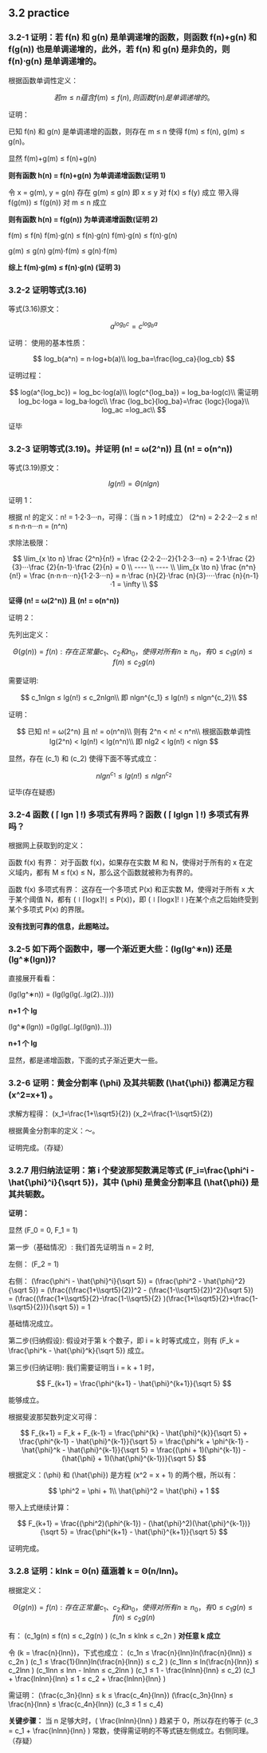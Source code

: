 ## 3.2 practice

### 3.2-1 证明：若 f(n) 和 g(n) 是单调递增的函数，则函数 f(n)+g(n) 和 f(g(n)) 也是单调递增的，此外，若 f(n) 和 g(n) 是非负的，则 f(n)⋅g(n) 是单调递增的。

根据函数单调性定义：

$$
若 m \leq n 蕴含 f(m) \leq f(n),则函数 f(n) 是单调递增的。
$$

证明：

已知 f(n) 和 g(n) 是单调递增的函数，则存在 m ≤ n 使得 f(m) ≤ f(n), g(m) ≤ g(n)。

显然 f(m)+g(m) ≤ f(n)+g(n)

**则有函数 h(n) = f(n)+g(n) 为单调递增函数(证明 1)**

令 x = g(m), y = g(n)
存在 g(m) ≤ g(n) 即 x ≤ y
对 f(x) ≤ f(y) 成立
带入得
f(g(m)) ≤ f(g(n)) 对 m ≤ n 成立

**则有函数 h(n) = f(g(n)) 为单调递增函数(证明 2)**

f(m) ≤ f(n)
f(m)⋅g(n) ≤ f(n)⋅g(n)
f(m)⋅g(n) ≤ f(n)⋅g(n)

g(m) ≤ g(n)
g(m)⋅f(m) ≤ g(n)⋅f(m)

**综上 f(m)⋅g(m) ≤ f(n)⋅g(n) (证明 3)**

### 3.2-2 证明等式(3.16)

等式(3.16)原文：

$$
a^{log_bc} = c^{log_ba}
$$

证明：
使用的基本性质：

$$
log_b(a^n) = n⋅log+b(a)\\
log_ba=\frac{log_ca}{log_cb}
$$

证明过程：

$$
log(a^{log_bc}) = log_bc⋅log(a)\\
log(c^{log_ba}) = log_ba⋅log(c)\\
需证明 log_bc⋅loga = log_ba⋅logc\\
\frac {log_bc}{log_ba}=\frac {logc}{loga}\\
log_ac =log_ac\\
$$

证毕

### 3.2-3 证明等式(3.19)。并证明 \(n! = ω(2^n)\) 且 \(n! = ο(n^n)\)

等式(3.19)原文：

$$
lg(n!) = Θ(nlgn)
$$

证明 1：

根据 n! 的定义：n! = 1⋅2⋅3⋅⋅⋅n，可得：（当 n > 1 时成立）
\(2^n\) = 2⋅2⋅2⋅⋅⋅2 ≤ n! ≤ n⋅n⋅n⋅⋅⋅n = \(n^n\)

求除法极限：

$$
\lim_{x \to n} \frac {2^n}{n!} = \frac {2⋅2⋅2⋅⋅⋅2}{1⋅2⋅3⋅⋅⋅n} = 2⋅1⋅\frac {2}{3}⋅⋅⋅\frac {2}{n-1}⋅\frac {2}{n}  = 0 \\
---- \\
---- \\
\lim_{x \to n} \frac {n^n}{n!} = \frac {n⋅n⋅n⋅⋅⋅n}{1⋅2⋅3⋅⋅⋅n} = n⋅\frac {n}{2}⋅\frac {n}{3}⋅⋅⋅⋅\frac {n}{n-1}⋅1  = \infty \\
$$

**证得 \(n! = ω(2^n)\) 且 \(n! = ο(n^n)\)**

证明 2：

先列出定义：

$$
Θ(g(n))={f(n):存在正常量 c_1、c_2 和 n_0，使得对所有 n \geq n_0，有 0 \leq c_1g(n) \leq f(n) \leq c_2g(n)}
$$

需要证明:

$$
c_1nlgn ≤ lg(n!) ≤ c_2nlgn\\
即 nlgn^{c_1} ≤ lg(n!) ≤ nlgn^{c_2}\\
$$

证明：

$$
已知 n! = ω(2^n) 且 n! = ο(n^n)\\
则有 2^n < n! < n^n\\
根据函数单调性 lg(2^n) < lg(n!) < lg(n^n)\\
即 nlg2 < lg(n!) < nlgn
$$

显然，存在 \(c_1\) 和 \(c_2\) 使得下面不等式成立：

$$
nlgn^{c_1} ≤ lg(n!) ≤ nlgn^{c_2}
$$

证毕(存在疑惑)

### 3.2-4 函数 \( ⌈ lgn ⌉ !\) 多项式有界吗？函数 \( ⌈ lglgn ⌉ !\) 多项式有界吗？

根据网上获取到的定义：

函数 f(x) 有界：
对于函数 f(x)，如果存在实数 M 和 N，使得对于所有的 x 在定义域内，都有 M ≤ f(x) ≤ N，那么这个函数就被称为有界的。

函数 f(x) 多项式有界：
这存在一个多项式 P(x) 和正实数 M，使得对于所有 x 大于某个阈值 N，都有 \(∣⌈logx⌉!∣ ≤ P(x)\)，即 \(∣⌈logx⌉!∣\)在某个点之后始终受到某个多项式 P(x) 的界限。

**没有找到可靠的信息，此题略过。**

### 3.2-5 如下两个函数中，哪一个渐近更大些：\(lg(lg^∗n)\) 还是 \(lg^∗(lgn)\)?

直接展开看看：

\(lg(lg^∗n)\)
= \(lg(lg(lg(..lg(2)..)))\)

**n+1 个 lg**

\(lg^∗(lgn)\)
=\(lg(lg(..lg((lgn))..))\)

**n+1 个 lg**

显然，都是递增函数，下面的式子渐近更大一些。

### 3.2-6 证明：黄金分割率 \(\phi\) 及其共轭数 \(\hat{\phi}\) 都满足方程 \(x^2=x+1\) 。

求解方程得：
\(x_1=\frac{1+\\\sqrt5}{2}\)
\(x_2=\frac{1-\\\sqrt5}{2}\)

根据黄金分割率的定义：～。

证明完成。（存疑）

### 3.2.7 用归纳法证明：第 i 个斐波那契数满足等式 \(F_i=\frac{\phi^i - \hat{\phi}^i}{\sqrt 5}\)，其中 \(\phi\) 是黄金分割率且 \(\hat{\phi}\) 是其共轭数。

**证明：**

显然 \(F_0 = 0, F_1 = 1\)

第一步（基础情况）:
我们首先证明当 n = 2 时,

左侧：
\(F_2 = 1\)

右侧：
\(\frac{\phi^i - \hat{\phi}^i}{\sqrt 5}\)
= \(\frac{\phi^2 - \hat{\phi}^2}{\sqrt 5}\)
= \(\frac{(\frac{1+\\\sqrt5}{2})^2 - (\frac{1-\\\sqrt5}{2})^2}{\sqrt 5}\)
= \(\frac{(\frac{1+\\\sqrt5}{2}-\frac{1-\\\sqrt5}{2} )(\frac{1+\\\sqrt5}{2}+\frac{1-\\\sqrt5}{2})}{\sqrt 5}\)
= 1

基础情况成立。

第二步(归纳假设):
假设对于第 k 个数子，即 i = k 时等式成立，则有 \(F_k = \frac{\phi^k - \hat{\phi}^k}{\sqrt 5}\) 成立。

第三步(归纳证明):
我们需要证明当 i = k + 1 时，

$$
F_{k+1} = \frac{\phi^{k+1} - \hat{\phi}^{k+1}}{\sqrt 5}
$$

能够成立。

根据斐波那契数列定义可得：

$$
F_{k+1} = F_k + F_{k-1} = \frac{\phi^{k} - \hat{\phi}^{k}}{\sqrt 5} + \frac{\phi^{k-1} - \hat{\phi}^{k-1}}{\sqrt 5} = \frac{\phi^k + \phi^{k-1} - \hat{\phi}^k - \hat{\phi}^{k-1}}{\sqrt 5} = \frac{(\phi + 1)(\phi^{k-1}) - (\hat{\phi} + 1)(\hat{\phi}^{k-1})}{\sqrt 5}
$$

根据定义：\(\phi\) 和 \(\hat{\phi}\) 是方程 \(x^2 = x + 1\) 的两个根，所以有：

$$
\phi^2 = \phi + 1\\
\hat{\phi}^2 = \hat{\phi} + 1
$$

带入上式继续计算：

$$
F_{k+1} = \frac{(\phi^2)(\phi^{k-1}) - (\hat{\phi}^2)(\hat{\phi}^{k-1})}{\sqrt 5} = \frac{\phi^{k+1} - \hat{\phi}^{k+1}}{\sqrt 5}
$$

证明完成。

### 3.2.8 证明：klnk = Θ(n) 蕴涵着 k = Θ(n/lnn)。

根据定义：

$$
Θ(g(n))={f(n):存在正常量 c_1、c_2 和 n_0，使得对所有 n \geq n_0，有 0 \leq c_1g(n) \leq f(n) \leq c_2g(n)}
$$

有：
\(c_1g(n) ≤ f(n) ≤ c_2g(n) \)
\(c_1n ≤ klnk ≤ c_2n \)
**对任意 k 成立**

令 \(k = \frac{n}{lnn}\)，下式也成立：
\(c_1n ≤ \frac{n}{lnn}ln(\frac{n}{lnn}) ≤ c_2n \)
\(c_1 ≤ \frac{1}{lnn}ln(\frac{n}{lnn}) ≤ c_2 \)
\(c_1lnn ≤ ln(\frac{n}{lnn}) ≤ c_2lnn \)
\(c_1lnn ≤ lnn - lnlnn ≤ c_2lnn \)
\(c_1 ≤ 1 - \frac{lnlnn}{lnn} ≤ c_2\)
\(c_1 + \frac{lnlnn}{lnn} ≤ 1 ≤ c_2 + \frac{lnlnn}{lnn} \)

需证明：
\(\frac{c_3n}{lnn} ≤ k ≤ \frac{c_4n}{lnn}\)
\(\frac{c_3n}{lnn} ≤ \frac{n}{lnn} ≤ \frac{c_4n}{lnn}\)
\(c_3 ≤ 1 ≤ c_4\)

**关键步骤：**
当 n 足够大时，\( \frac{lnlnn}{lnn} \) 趋紧于 0，所以存在约等于 \(c_3 = c_1 + \frac{lnlnn}{lnn} \) 常数，使得需证明的不等式链左侧成立。右侧同理。（存疑）
